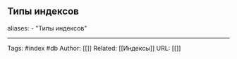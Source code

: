 ## Типы индексов
aliases: 
	- "Типы индексов"



---
Tags: #index #db
Author: [[]]
Related: [[Индексы]]
URL: [[]]